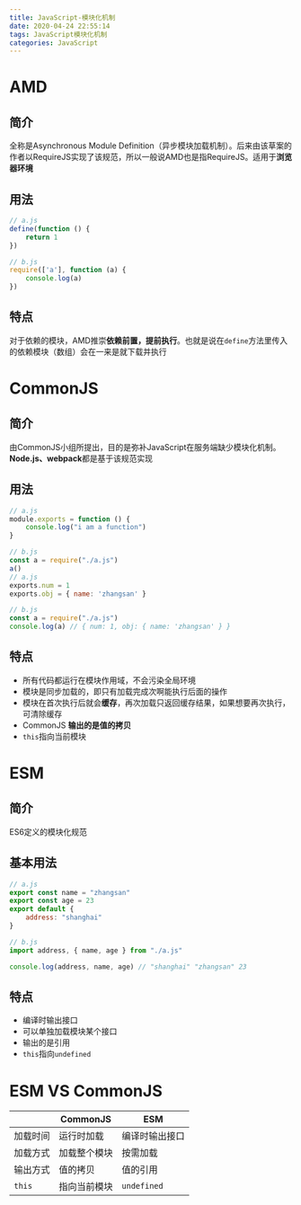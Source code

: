 ```yaml
---
title: JavaScript-模块化机制
date: 2020-04-24 22:55:14
tags: JavaScript模块化机制
categories: JavaScript
---
```


# AMD

## 简介

全称是Asynchronous Module Definition（异步模块加载机制）。后来由该草案的作者以RequireJS实现了该规范，所以一般说AMD也是指RequireJS。适用于**浏览器环境**

## 用法

```js
// a.js
define(function () {
	return 1
})

// b.js
require(['a'], function (a) {
	console.log(a)
})
```

## 特点

对于依赖的模块，AMD推崇**依赖前置，提前执行**。也就是说在`define`方法里传入的依赖模块（数组）会在一来是就下载并执行

# CommonJS

## 简介

由CommonJS小组所提出，目的是弥补JavaScript在服务端缺少模块化机制。**Node.js、webpack**都是基于该规范实现

## 用法

```js
// a.js
module.exports = function () {
	console.log("i am a function")
}

// b.js
const a = require("./a.js")
a()
// a.js
exports.num = 1
exports.obj = { name: 'zhangsan' }

// b.js
const a = require("./a.js")
console.log(a) // { num: 1, obj: { name: 'zhangsan' } }
```

## 特点

- 所有代码都运行在模块作用域，不会污染全局环境
- 模块是同步加载的，即只有加载完成次啊能执行后面的操作
- 模块在首次执行后就会**缓存**，再次加载只返回缓存结果，如果想要再次执行，可清除缓存
- CommonJS **输出的是值的拷贝**
- `this`指向当前模块

# ESM

## 简介

ES6定义的模块化规范

## 基本用法

```js
// a.js
export const name = "zhangsan"
export const age = 23
export default {
	address: "shanghai"
}

// b.js
import address, { name, age } from "./a.js"

console.log(address, name, age) // "shanghai" "zhangsan" 23
```

## 特点

- 编译时输出接口
- 可以单独加载模块某个接口
- 输出的是引用
- `this`指向`undefined`

# ESM VS CommonJS

|          | CommonJS     | ESM            |
| -------- | ------------ | -------------- |
| 加载时间 | 运行时加载   | 编译时输出接口 |
| 加载方式 | 加载整个模块 | 按需加载       |
| 输出方式 | 值的拷贝     | 值的引用       |
| `this`   | 指向当前模块 | `undefined`    |